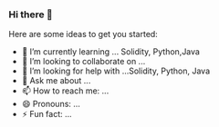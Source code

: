 ### Hi there 👋



Here are some ideas to get you started:


- 🌱 I’m currently learning ... Solidity, Python,Java
- 👯 I’m looking to collaborate on ...
- 🤔 I’m looking for help with ...Solidity, Python, Java
- 💬 Ask me about ...
- 📫 How to reach me: ...
- 😄 Pronouns: ...
- ⚡ Fun fact: ...

